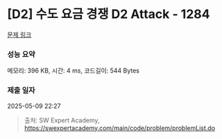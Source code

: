 # [D2] 수도 요금 경쟁 D2 Attack - 1284 

[문제 링크](https://swexpertacademy.com/main/code/problem/problemDetail.do?contestProbId=AV189xUaI8UCFAZN) 

### 성능 요약

메모리: 396 KB, 시간: 4 ms, 코드길이: 544 Bytes

### 제출 일자

2025-05-09 22:27



> 출처: SW Expert Academy, https://swexpertacademy.com/main/code/problem/problemList.do